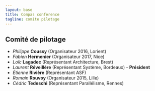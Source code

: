 ```yaml
---
layout: base
title: Compas conference
tagline: comite pilotage
---
```


## Comité de pilotage
* *Philippe* **Coussy** (Organisateur 2016, Lorient)
* *Fabien* **Hermenier** (Organisateur 2017, Nice)
* *Loïc* **Lagadec** (Représentant Architecture, Brest)
* *Laurent* **Réveillère** (Représentant Système, Bordeaux) - **Président**
* *Étienne* **Rivière** (Représentant ASF)
* *Romain* **Rouvoy** (Organisateur 2015, Lille)
* *Cédric* **Tedeschi** (Représentant Parallélisme, Rennes)
